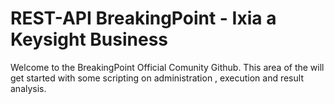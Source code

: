 # REST-API BreakingPoint - Ixia a Keysight Business 

Welcome to the BreakingPoint Official Comunity Github. This area of the will get started with some scripting on administration , execution and result analysis.

